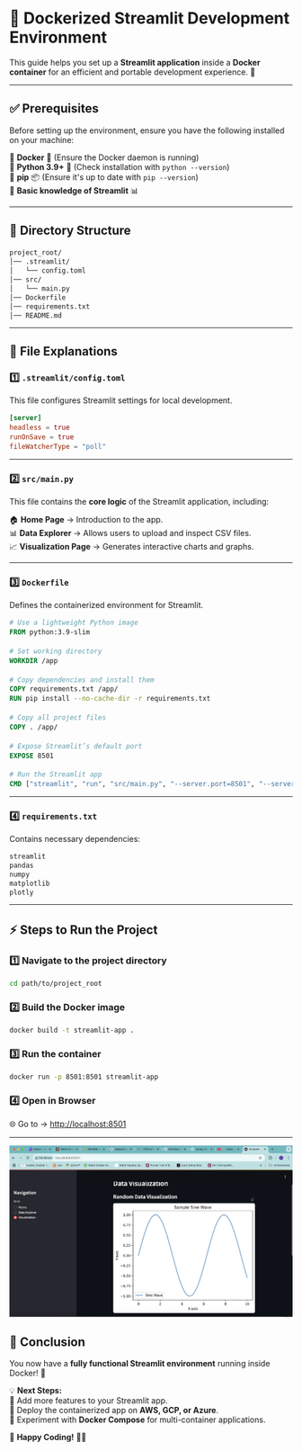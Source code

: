 # 🐳 **Dockerized Streamlit Development Environment**  

This guide helps you set up a **Streamlit application** inside a **Docker container** for an efficient and portable development experience. 🚀  

---

## ✅ **Prerequisites**  
Before setting up the environment, ensure you have the following installed on your machine:  

🔹 **Docker** 🐳 (Ensure the Docker daemon is running)  
🔹 **Python 3.9+** 🐍 (Check installation with `python --version`)  
🔹 **pip** 📦 (Ensure it's up to date with `pip --version`)  
🔹 **Basic knowledge of Streamlit** 📊  

---

## 📂 **Directory Structure**  

```
project_root/
│── .streamlit/
│   └── config.toml
│── src/
│   └── main.py
│── Dockerfile
│── requirements.txt
│── README.md
```

---

## 📜 **File Explanations**  

### **1️⃣ `.streamlit/config.toml`**  
This file configures Streamlit settings for local development.  

```toml
[server]
headless = true
runOnSave = true
fileWatcherType = "poll"
```

---

### **2️⃣ `src/main.py`**  
This file contains the **core logic** of the Streamlit application, including:  

🏠 **Home Page** → Introduction to the app.  
📊 **Data Explorer** → Allows users to upload and inspect CSV files.  
📈 **Visualization Page** → Generates interactive charts and graphs.  

---

### **3️⃣ `Dockerfile`**  
Defines the containerized environment for Streamlit.  

```dockerfile
# Use a lightweight Python image
FROM python:3.9-slim  

# Set working directory
WORKDIR /app  

# Copy dependencies and install them
COPY requirements.txt /app/  
RUN pip install --no-cache-dir -r requirements.txt  

# Copy all project files
COPY . /app/  

# Expose Streamlit’s default port
EXPOSE 8501  

# Run the Streamlit app
CMD ["streamlit", "run", "src/main.py", "--server.port=8501", "--server.address=0.0.0.0"]
```

---

### **4️⃣ `requirements.txt`**  
Contains necessary dependencies:  

```text
streamlit
pandas
numpy
matplotlib
plotly
```

---

## ⚡ **Steps to Run the Project**  

### **1️⃣ Navigate to the project directory**  
```bash
cd path/to/project_root
```

### **2️⃣ Build the Docker image**  
```bash
docker build -t streamlit-app .
```

### **3️⃣ Run the container**  
```bash
docker run -p 8501:8501 streamlit-app
```

### **4️⃣ Open in Browser**  
🌐 Go to → [http://localhost:8501](http://localhost:8501)  

---
![img](https://github.com/Svadha29/DOCKER_BASICS/blob/405c526e596d537d0c4a53ed96bd0f7c90cf4c21/2.%20Dockerized%20Streamlit%20Development%20Environment/images/image%20copy.png)
## 🎯 **Conclusion**  
You now have a **fully functional Streamlit environment** running inside Docker! 🚀  


💡 **Next Steps:**  
🔹 Add more features to your Streamlit app.  
🔹 Deploy the containerized app on **AWS, GCP, or Azure**.  
🔹 Experiment with **Docker Compose** for multi-container applications.  

🚀 **Happy Coding!** 🐳💙

